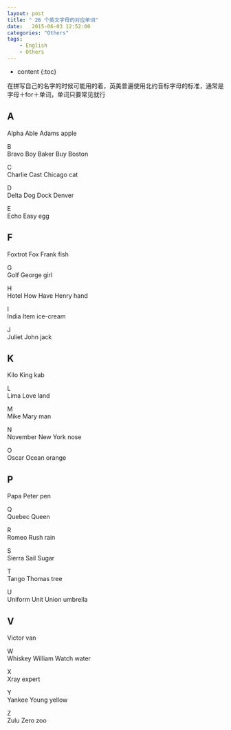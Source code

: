 ```yaml
---
layout: post
title: " 26 个英文字母的对应单词"
date:   2015-06-03 12:52:00 
categories: "Others"
tags: 
    - English
	- Others
---
```


* content
{:toc}

在拼写自己的名字的时候可能用的着，英美普遍使用北约音标字母的标准，通常是字母＋for＋单词，单词只要常见就行   

## A

Alpha&nbsp;Able&nbsp;Adams&nbsp;apple   

B   
Bravo&nbsp;Boy&nbsp;Baker&nbsp;Buy&nbsp;Boston   

C   
Charlie&nbsp;Cast&nbsp;Chicago&nbsp;cat   

D   
Delta&nbsp;Dog&nbsp;Dock&nbsp;Denver   

E   
Echo&nbsp;Easy&nbsp;egg    

## F

Foxtrot&nbsp;Fox&nbsp;Frank&nbsp;fish    

G   
Golf&nbsp;George&nbsp;girl   

H   
Hotel&nbsp;How&nbsp;Have&nbsp;Henry&nbsp;hand   

I   
India&nbsp;Item&nbsp;ice-cream   

J   
Juliet&nbsp;John&nbsp;jack    

## K

Kilo&nbsp;King&nbsp;kab   

L   
Lima&nbsp;Love&nbsp;land    

M   
Mike&nbsp;Mary&nbsp;man    

N   
November&nbsp;New York&nbsp;nose    

O   
Oscar&nbsp;Ocean&nbsp;orange    

## P

Papa&nbsp;Peter&nbsp;pen    

Q   
Quebec&nbsp;Queen&nbsp;   

R   
Romeo&nbsp;Rush&nbsp;rain    

S   
Sierra&nbsp;Sail&nbsp;Sugar   

T   
Tango&nbsp;Thomas&nbsp;tree    

U   
Uniform&nbsp;Unit&nbsp;Union&nbsp;umbrella    

## V

Victor&nbsp;van    

W   
Whiskey&nbsp;William&nbsp;Watch&nbsp;water   

X   
Xray&nbsp;expert   

Y   
Yankee&nbsp;Young&nbsp;yellow    

Z   
Zulu&nbsp;Zero&nbsp;zoo
